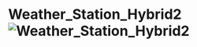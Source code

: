 # Weather_Station_Hybrid2![Weather_Station_Hybrid2](https://user-images.githubusercontent.com/39699957/165878866-c06e8f5e-9dcc-4002-b6a5-70456ad40e5d.jpeg)
